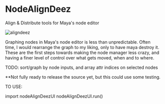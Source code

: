 # NodeAlignDeez
Align &amp; Distribute tools for Maya's node editor

![aligndeez](https://cloud.githubusercontent.com/assets/12991367/17652546/b59009ec-6233-11e6-911e-e83e6095334c.png)


Graphing nodes in Maya's node editor is less than unpredictable. Often time, I would rearrange the graph to my liking, only to have maya destroy it. These are the first steps towards making the node manager less crazy, and having a finer level of control over what gets moved, when and to where.

TODO: sort/graph by node inputs, and array attr indices on selected nodes

**Not fully ready to release the source yet, but this could use some testing.  

TO USE:

import nodeAlignDeezUI
nodeAlignDeezUI.run()
